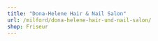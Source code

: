 ```yaml
---
title: "Dona-Helene Hair & Nail Salon"
url: /milford/dona-helene-hair-und-nail-salon/
shop: Friseur
---
```

